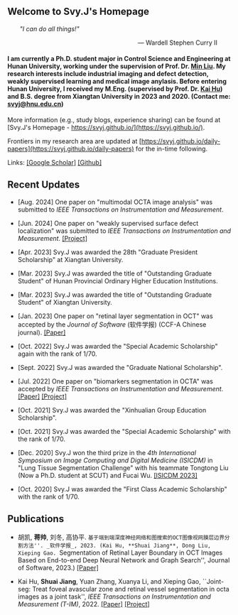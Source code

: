 ## Welcome to Svy.J's Homepage

&nbsp;&nbsp;&nbsp;&nbsp;&nbsp;&nbsp; *"I can do all things!"* 

<p align="right"> — Wardell Stephen Curry II &nbsp;&nbsp;&nbsp;&nbsp;&nbsp;&nbsp;&nbsp;</p>

#### I am currently a Ph.D. student major in Control Science and Engineering at Hunan University, working under the supervision of Prof. Dr. [Min Liu](http://eeit.hnu.edu.cn/info/1291/5218.htm). My research interests include industrial imaging and defect detection, weakly supervised learning and medical image anylasis. Before entering Hunan University, I received my M.Eng. (supervised by Prof. Dr. [Kai Hu](https://jwxy.xtu.edu.cn/info/1147/2508.htm)) and B.S. degree from Xiangtan University in 2023 and 2020. (Contact me: svyj@hnu.edu.cn)

More information (e.g., study blogs, experience sharing) can be found at [Svy.J's Homepage - https://svyj.github.io/](https://svyj.github.io/).

Frontiers in my research area are updated at [https://svyj.github.io/daily-papers](https://svyj.github.io/daily-papers) for the in-time following.

Links: [[Google Scholar]](https://scholar.google.com/citations?user=9yWuLtsAAAAJ)  [[Github]](https://github.com/SvyJ)  


## Recent Updates
- [Aug. 2024] One paper on "multimodal OCTA image analysis" was submitted to _IEEE Transactions on Instrumentation and Measurement_.

- [Jun. 2024] One paper on "weakly supervised surface defect localization" was submitted to _IEEE Transactions on Instrumentation and Measurement_. [[Project]](https://svyj.github.io/CSS/)

- [Apr. 2023] Svy.J was awarded the 28th "Graduate President Scholarship" at Xiangtan University.

- [Mar. 2023] Svy.J was awarded the title of "Outstanding Graduate Student" of Hunan Provincial Ordinary Higher Education Institutions.
  
- [Mar. 2023] Svy.J was awarded the title of "Outstanding Graduate Student" of Xiangtan University.
  
- [Jan. 2023] One paper on "retinal layer segmentation in OCT" was accepted by the _Journal of Software_ (软件学报) (CCF-A Chinese journal). [[Paper]](https://www.jos.org.cn/jos/article/abstract/6895)
  
- [Oct. 2022] Svy.J was awarded the "Special Academic Scholarship" again with the rank of 1/70.
  
- [Sept. 2022] Svy.J was awarded the "Graduate National Scholarship".
  
- [Jul. 2022] One paper on "biomarkers segmentation in OCTA" was accepted by _IEEE Transactions on Instrumentation and Measurement_. [[Paper]](https://ieeexplore.ieee.org/document/9837090) [[Project]](https://svyj.github.io/Joint-Seg/)
  
- [Oct. 2021] Svy.J was awarded the "Xinhualian Group Education Scholarship".
  
- [Oct. 2021] Svy.J was awarded the "Special Academic Scholarship" with the rank of 1/70.
  
- [Dec. 2020] Svy.J won the third prize in the _4th International Symposium on Image Computing and Digital Medicine (ISICDM)_ in "Lung Tissue Segmentation Challenge" with his teammate Tongtong Liu (Now a Ph.D. student at SCUT) and Fucai Wu. [[ISICDM 2023]](https://svyj.github.io/2022/07/05/017-ISICDM2020)
  
- [Oct. 2020] Svy.J was awarded the "First Class Academic Scholarship" with the rank of 1/70.


## Publications

- 胡凯, **蒋帅**, 刘冬, 高协平. ``基于端到端深度神经网络和图搜索的OCT图像视网膜层边界分割方法''. _软件学报_, 2023. (Kai Hu, **Shuai Jiang**, Dong Liu, Xieping Gao. ``Segmentation of Retinal Layer Boundary in OCT Images Based on End-to-end Deep Neural Network and Graph Search'', Journal of Software, 2023.) [[Paper]](https://www.jos.org.cn/jos/article/abstract/6895)

- Kai Hu, **Shuai Jiang**, Yuan Zhang, Xuanya Li, and Xieping Gao, ``Joint-seg: Treat foveal avascular zone and retinal vessel segmentation in octa images as a joint task'', _IEEE Transactions on Instrumentation and Measurement (T-IM)_, 2022. [[Paper]](https://ieeexplore.ieee.org/document/9837090) [[Project]](https://svyj.github.io/Joint-Seg/)

